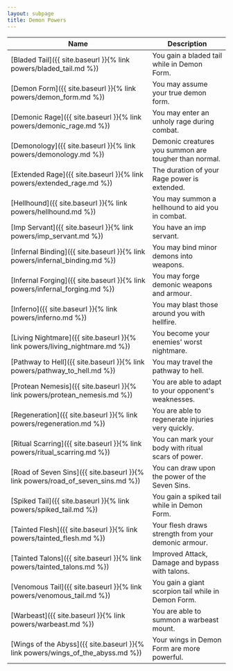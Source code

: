 ```yaml
---
layout: subpage
title: Demon Powers
---
```


Name                                                                              | Description
---                                                                               | ---
[Bladed Tail]({{ site.baseurl }}{% link powers/bladed_tail.md %})                 | You gain a bladed tail while in Demon Form.
[Demon Form]({{ site.baseurl }}{% link powers/demon_form.md %})                   | You may assume your true demon form.
[Demonic Rage]({{ site.baseurl }}{% link powers/demonic_rage.md %})               | You may enter an unholy rage during combat.
[Demonology]({{ site.baseurl }}{% link powers/demonology.md %})                   | Demonic creatures you summon are tougher than normal.
[Extended Rage]({{ site.baseurl }}{% link powers/extended_rage.md %})             | The duration of your Rage power is extended.
[Hellhound]({{ site.baseurl }}{% link powers/hellhound.md %})                     | You may summon a hellhound to aid you in combat.
[Imp Servant]({{ site.baseurl }}{% link powers/imp_servant.md %})                 | You have an imp servant.
[Infernal Binding]({{ site.baseurl }}{% link powers/infernal_binding.md %})       | You may bind minor demons into weapons.
[Infernal Forging]({{ site.baseurl }}{% link powers/infernal_forging.md %})       | You may forge demonic weapons and armour.
[Inferno]({{ site.baseurl }}{% link powers/inferno.md %})                         | You may blast those around you with hellfire.
[Living Nightmare]({{ site.baseurl }}{% link powers/living_nightmare.md %})       | You become your enemies' worst nightmare.
[Pathway to Hell]({{ site.baseurl }}{% link powers/pathway_to_hell.md %})         | You may travel the pathway to hell.
[Protean Nemesis]({{ site.baseurl }}{% link powers/protean_nemesis.md %})         | You are able to adapt to your opponent's weaknesses.
[Regeneration]({{ site.baseurl }}{% link powers/regeneration.md %})               | You are able to regenerate injuries very quickly.
[Ritual Scarring]({{ site.baseurl }}{% link powers/ritual_scarring.md %})         | You can mark your body with ritual scars of power.
[Road of Seven Sins]({{ site.baseurl }}{% link powers/road_of_seven_sins.md %})   | You can draw upon the power of the Seven Sins.
[Spiked Tail]({{ site.baseurl }}{% link powers/spiked_tail.md %})                 | You gain a spiked tail while in Demon Form.
[Tainted Flesh]({{ site.baseurl }}{% link powers/tainted_flesh.md %})             | Your flesh draws strength from your demonic armour.
[Tainted Talons]({{ site.baseurl }}{% link powers/tainted_talons.md %})           | Improved Attack, Damage and bypass with talons.
[Venomous Tail]({{ site.baseurl }}{% link powers/venomous_tail.md %})             | You gain a giant scorpion tail while in Demon Form.
[Warbeast]({{ site.baseurl }}{% link powers/warbeast.md %})                       | You are able to summon a warbeast mount.
[Wings of the Abyss]({{ site.baseurl }}{% link powers/wings_of_the_abyss.md %})   | Your wings in Demon Form are more powerful.
